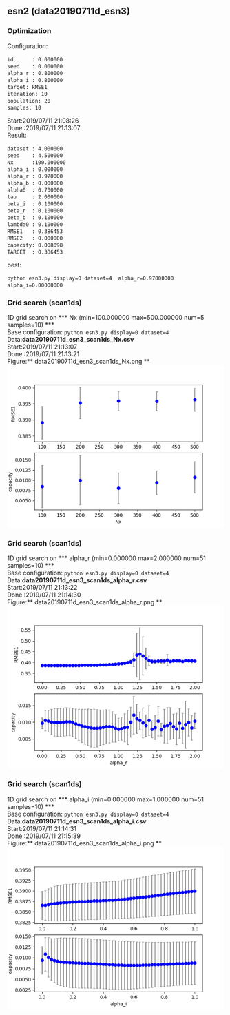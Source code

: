 ## esn2 (data20190711d_esn3)  
### Optimization 
Configuration:  
```
id      : 0.000000
seed    : 0.000000
alpha_r : 0.800000
alpha_i : 0.800000
target: RMSE1 
iteration: 10 
population: 20 
samples: 10 
```
Start:2019/07/11 21:08:26  
Done :2019/07/11 21:13:07  
Result:  
```
dataset : 4.000000
seed    : 4.500000
Nx      :100.000000
alpha_i : 0.000000
alpha_r : 0.970000
alpha_b : 0.000000
alpha0  : 0.700000
tau     : 2.000000
beta_i  : 0.100000
beta_r  : 0.100000
beta_b  : 0.100000
lambda0 : 0.100000
RMSE1   : 0.386453
RMSE2   : 0.000000
capacity: 0.008098
TARGET  : 0.386453
```
best:  
```
python esn3.py display=0 dataset=4  alpha_r=0.97000000 alpha_i=0.00000000 
```
### Grid search (scan1ds) 
1D grid search on *** Nx (min=100.000000 max=500.000000 num=5 samples=10) ***  
Base configuration: `python esn3.py display=0 dataset=4 `  
Data:**data20190711d_esn3_scan1ds_Nx.csv**  
Start:2019/07/11 21:13:07  
Done :2019/07/11 21:13:21  
Figure:** data20190711d_esn3_scan1ds_Nx.png **  
![](data20190711d_esn3_scan1ds_Nx.png)  
### Grid search (scan1ds) 
1D grid search on *** alpha_r (min=0.000000 max=2.000000 num=51 samples=10) ***  
Base configuration: `python esn3.py display=0 dataset=4 `  
Data:**data20190711d_esn3_scan1ds_alpha_r.csv**  
Start:2019/07/11 21:13:22  
Done :2019/07/11 21:14:30  
Figure:** data20190711d_esn3_scan1ds_alpha_r.png **  
![](data20190711d_esn3_scan1ds_alpha_r.png)  
### Grid search (scan1ds) 
1D grid search on *** alpha_i (min=0.000000 max=1.000000 num=51 samples=10) ***  
Base configuration: `python esn3.py display=0 dataset=4 `  
Data:**data20190711d_esn3_scan1ds_alpha_i.csv**  
Start:2019/07/11 21:14:31  
Done :2019/07/11 21:15:39  
Figure:** data20190711d_esn3_scan1ds_alpha_i.png **  
![](data20190711d_esn3_scan1ds_alpha_i.png)  
